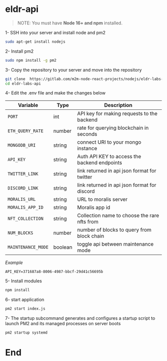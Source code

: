 # eldr-api
>NOTE: You must have **Node 16+ and npm** installed.

1- SSH into your server and install node and pm2  

```sh
sudo apt-get install nodejs

```
2- Install pm2  

```sh
sudo npm install -g pm2
```

3- Copy the repository to your server and move into the repository
```sh
git clone  https://gitlab.com/m2m-node-react-projects/nodejs/eldr-labs-api
cd eldr-labs-api
```

4- Edit the .env file and make the changes below

 | Variable | Type | Description |
| --- | --- | --- |
| `PORT` | int | API key for making requests to the backend |
| `ETH_QUERY_RATE` | number | rate for querying blockchain in seconds|
| `MONGODB_URI` | string | connect URI to your mongo instance |
| `API_KEY` | string | Auth API KEY to access the backend endpoints |
| `TWITTER_LINK` | string | link returned in api json format for twitter|
| `DISCORD_LINK` | string | link returned in api json format for discord|
| `MORALIS_URL` | string | URL to moralis server|
| `MORALIS_APP_ID` | string | Moralis app id|
| `NFT_COLLECTION` | string | Collection name to choose the rare nfts from|
| `NUM_BLOCKS` | number | number of blocks to query from block chain|
| `MAINTENANCE_MODE` | boolean | toggle api between maintenance mode|

*Example*
```
API_KEY=371687a8-8006-4987-bbcf-29d41c56695b
```


5- Install  modules

```sh
npm install
```
6- start application

```sh
pm2 start index.js
```
7- The startup subcommand generates and configures a startup script to launch PM2 and its managed processes on server boots

```sh
pm2 startup systemd
```


# End
